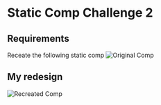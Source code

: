 # Static Comp Challenge 2

## Requirements
Receate the following static comp
![Original Comp](https://github.com/hmmChase/cr-comp-challenge-2/blob/master/static-comp-challenge-3.jpg "Original comp")

## My redesign
![Recreated Comp](https://github.com/hmmChase/cr-comp-challenge-2/blob/master/cr-comp-challenge-3.png "My redesigned comp")
